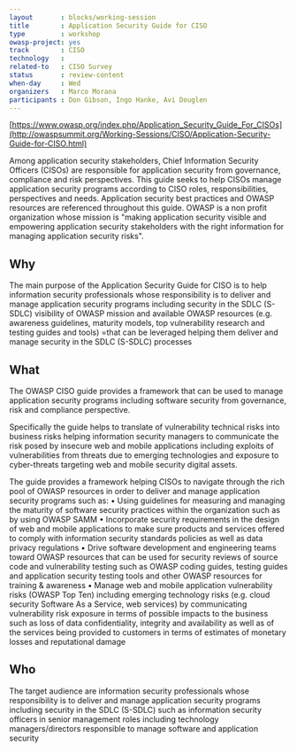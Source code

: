 ```yaml
---
layout       : blocks/working-session
title        : Application Security Guide for CISO
type         : workshop
owasp-project: yes
track        : CISO
technology   :
related-to   : CISO Survey
status       : review-content
when-day     : Wed
organizers   : Marco Morana
participants : Don Gibson, Ingo Hanke, Avi Douglen
---
```


[https://www.owasp.org/index.php/Application_Security_Guide_For_CISOs](http://owaspsummit.org/Working-Sessions/CISO/Application-Security-Guide-for-CISO.html)

Among application security stakeholders, Chief Information Security Officers (CISOs) are responsible for application security from governance, compliance and risk perspectives. This guide seeks to help CISOs manage application security programs according to CISO roles, responsibilities, perspectives and needs. Application security best practices and OWASP resources are referenced throughout this guide. OWASP is a non profit organization whose mission is "making application security visible and empowering application security stakeholders with the right information for managing application security risks".

## Why

The main purpose of the Application Security Guide for CISO is to help information security professionals whose responsibility is to deliver and manage application security programs including security in the SDLC (S-SDLC) visibility of OWASP mission and available OWASP resources (e.g. awareness guidelines, maturity models, top vulnerability research and testing guides and tools) =that can be leveraged helping them deliver and manage security in the SDLC (S-SDLC) processes

## What

The OWASP CISO guide provides a framework that can be used to manage application security programs including software security from governance, risk and compliance perspective.

Specifically the guide helps to translate of vulnerability technical risks into business risks helping information security managers to communicate the risk posed by insecure web and mobile applications including exploits of vulnerabilities from threats due to emerging technologies and exposure to cyber-threats targeting web and mobile security digital assets.

The guide provides a framework helping CISOs to navigate through the rich pool of OWASP resources in order to deliver and manage application security programs such as:
•	Using guidelines for measuring and managing the maturity of software security practices within the organization such as by using OWASP SAMM
•	Incorporate security requirements in the design of web and mobile applications to make sure products and services offered to comply with information security standards policies as well as data privacy regulations
•	Drive software development and engineering teams toward OWASP resources that can be used for security reviews of source code and vulnerability testing such as OWASP coding guides, testing guides and application security testing tools and other OWASP resources for training & awareness 
•	Manage web and mobile application vulnerability risks (OWASP Top Ten) including emerging technology risks (e.g. cloud security Software As a Service, web services) by communicating vulnerability risk exposure in terms of possible impacts to the business such as loss of data confidentiality, integrity and availability as well as of the services being provided to customers in terms of estimates of monetary losses and reputational damage

## Who

The target audience are information security professionals whose responsibility is to deliver and manage application security programs including security in the SDLC (S-SDLC) such as information security officers in senior management roles including technology managers/directors responsible to manage software and application security
